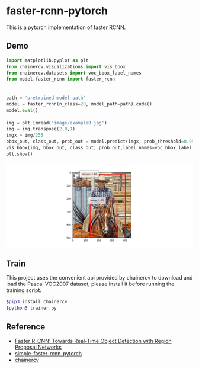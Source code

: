 # faster-rcnn-pytorch
This is a pytorch implementation of faster RCNN.

## Demo

```python
import matplotlib.pyplot as plt
from chainercv.visualizations import vis_bbox
from chainercv.datasets import voc_bbox_label_names
from model.faster_rcnn import faster_rcnn


path = 'pretrained-model-path'
model = faster_rcnn(n_class=20, model_path=path).cuda()
model.eval()

img = plt.imread('image/example0.jpg')
img = img.transpose(2,0,1)
imgx = img/255
bbox_out, class_out, prob_out = model.predict(imgx, prob_threshold=0.95)
vis_bbox(img, bbox_out, class_out, prob_out,label_names=voc_bbox_label_names) 
plt.show()
```

![](image/example.jpg)

## Train

This project uses the convenient api provided by chainercv to download and load the Pascal VOC2007 dataset, please install it before running the training script.

```bash
$pip3 install chainercv
$python3 trainer.py
```



## Reference



* [Faster R-CNN: Towards Real-Time Object Detection with Region Proposal Networks](https://arxiv.org/abs/1506.01497)
* [simple-faster-rcnn-pytorch](https://github.com/chenyuntc/simple-faster-rcnn-pytorch)
* [chainercv](https://github.com/chainer/chainercv/tree/master/chainercv/links/model/faster_rcnn)